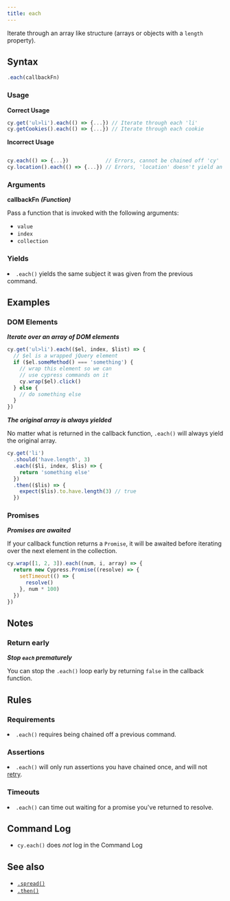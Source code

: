 ```yaml
---
title: each
---
```


Iterate through an array like structure (arrays or objects with a `length`
property).

## Syntax

```javascript
.each(callbackFn)
```

### Usage

**<Icon name="check-circle" color="green"></Icon> Correct Usage**

```javascript
cy.get('ul>li').each(() => {...}) // Iterate through each 'li'
cy.getCookies().each(() => {...}) // Iterate through each cookie
```

**<Icon name="exclamation-triangle" color="red"></Icon> Incorrect Usage**

```javascript

cy.each(() => {...})            // Errors, cannot be chained off 'cy'
cy.location().each(() => {...}) // Errors, 'location' doesn't yield an array
```

### Arguments

**<Icon name="angle-right"></Icon> callbackFn** **_(Function)_**

Pass a function that is invoked with the following arguments:

- `value`
- `index`
- `collection`

### Yields [<Icon name="question-circle"/>](/guides/core-concepts/introduction-to-cypress#Subject-Management)

<List><li>`.each()` yields the same subject it was given from the previous
command.</li></List>

## Examples

### DOM Elements

**_Iterate over an array of DOM elements_**

```javascript
cy.get('ul>li').each(($el, index, $list) => {
  // $el is a wrapped jQuery element
  if ($el.someMethod() === 'something') {
    // wrap this element so we can
    // use cypress commands on it
    cy.wrap($el).click()
  } else {
    // do something else
  }
})
```

**_The original array is always yielded_**

No matter what is returned in the callback function, `.each()` will always yield
the original array.

```javascript
cy.get('li')
  .should('have.length', 3)
  .each(($li, index, $lis) => {
    return 'something else'
  })
  .then(($lis) => {
    expect($lis).to.have.length(3) // true
  })
```

### Promises

**_Promises are awaited_**

If your callback function returns a `Promise`, it will be awaited before
iterating over the next element in the collection.

```javascript
cy.wrap([1, 2, 3]).each((num, i, array) => {
  return new Cypress.Promise((resolve) => {
    setTimeout(() => {
      resolve()
    }, num * 100)
  })
})
```

## Notes

### Return early

**_Stop `each` prematurely_**

You can stop the `.each()` loop early by returning `false` in the callback
function.

## Rules

### Requirements [<Icon name="question-circle"/>](/guides/core-concepts/introduction-to-cypress#Chains-of-Commands)

<List><li>`.each()` requires being chained off a previous command.</li></List>

### Assertions [<Icon name="question-circle"/>](/guides/core-concepts/introduction-to-cypress#Assertions)

<List><li>`.each()` will only run assertions you have chained once, and will not
[retry](/guides/core-concepts/retry-ability).</li></List>

### Timeouts [<Icon name="question-circle"/>](/guides/core-concepts/introduction-to-cypress#Timeouts)

<List><li>`.each()` can time out waiting for a promise you've returned to
resolve.</li></List>

## Command Log

- `cy.each()` does _not_ log in the Command Log

## See also

- [`.spread()`](/api/commands/spread)
- [`.then()`](/api/commands/then)
